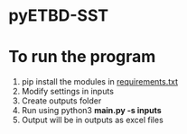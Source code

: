 # pyETBD-SST


# To run the program
1. pip install the modules in [requirements.txt](requirements.txt)
2. Modify settings in inputs
3. Create outputs folder
4. Run using python3 **main.py -s inputs**
5. Output will be in outputs as excel files
